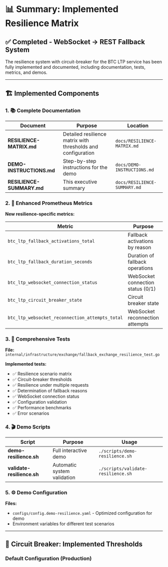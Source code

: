 # 📊 Summary: Implemented Resilience Matrix

## ✅ Completed - WebSocket → REST Fallback System

The resilience system with circuit-breaker for the BTC LTP service has been fully implemented and documented, including documentation, tests, metrics, and demos.

---

## 🏗️ Implemented Components

### 1. 📚 Complete Documentation

| Document | Purpose | Location |
|----------|---------|----------|
| **RESILIENCE-MATRIX.md** | Detailed resilience matrix with thresholds and configuration | `docs/RESILIENCE-MATRIX.md` |
| **DEMO-INSTRUCTIONS.md** | Step-by-step instructions for the demo | `docs/DEMO-INSTRUCTIONS.md` |
| **RESILIENCE-SUMMARY.md** | This executive summary | `docs/RESILIENCE-SUMMARY.md` |

### 2. 🔧 Enhanced Prometheus Metrics

**New resilience-specific metrics:**

| Metric | Purpose | Labels |
|--------|---------|--------|
| `btc_ltp_fallback_activations_total` | Fallback activations by reason | `reason`, `pair` |
| `btc_ltp_fallback_duration_seconds` | Duration of fallback operations | `pair` |
| `btc_ltp_websocket_connection_status` | WebSocket connection status (0/1) | - |
| `btc_ltp_circuit_breaker_state` | Circuit breaker state | `service`, `endpoint` |
| `btc_ltp_websocket_reconnection_attempts_total` | WebSocket reconnection attempts | `reason` |

### 3. 🧪 Comprehensive Tests

**File:** `internal/infrastructure/exchange/fallback_exchange_resilience_test.go`

**Implemented tests:**
- ✅ Resilience scenario matrix
- ✅ Circuit-breaker thresholds
- ✅ Resilience under multiple requests
- ✅ Determination of fallback reasons
- ✅ WebSocket connection status
- ✅ Configuration validation
- ✅ Performance benchmarks
- ✅ Error scenarios

### 4. 🎬 Demo Scripts

| Script | Purpose | Usage |
|--------|---------|-------|
| **demo-resilience.sh** | Full interactive demo | `./scripts/demo-resilience.sh` |
| **validate-resilience.sh** | Automatic system validation | `./scripts/validate-resilience.sh` |

### 5. ⚙️ Demo Configuration

**Files:**
- `configs/config.demo-resilience.yaml` - Optimized configuration for demo
- Environment variables for different test scenarios

---

## 🎯 Circuit Breaker: Implemented Thresholds

### Default Configuration (Production)
